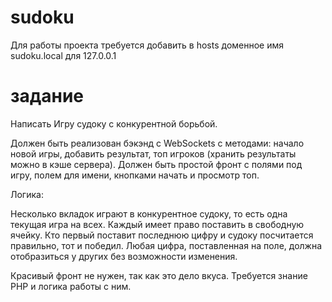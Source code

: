 # sudoku

Для работы проекта требуется добавить в hosts доменное имя sudoku.local для 127.0.0.1


# задание

Написать Игру судоку с конкурентной борьбой. 

Должен быть реализован бэкэнд с WebSockets с методами: начало новой игры, добавить результат, топ игроков (хранить результаты можно в кэше сервера).
Должен быть простой фронт с полями под игру, полем для имени, кнопками начать и просмотр топ. 

Логика:

Несколько вкладок играют в конкурентное судоку, то есть одна текущая игра на всех. 
Каждый имеет право поставить в свободную ячейку. 
Кто первый поставит последнюю цифру и судоку посчитается правильно, тот и победил. 
Любая цифра, поставленная на поле, должна отобразиться у других без возможности изменения.

Красивый фронт не нужен, так как это дело вкуса. Требуется знание PHP и логика работы с ним.



